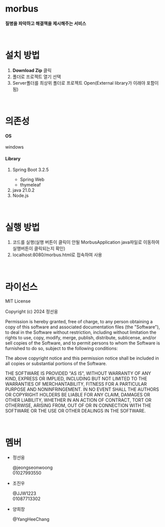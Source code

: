 # morbus
<b>질병을 파악하고 해결책을 제시해주는 서비스</b>
<p><br></p>

# 설치 방법
<ol>
  <li><b>Download Zip</b> 클릭</li>
  <li>폴더로 프로젝트 열기 선택</li>
  <li>Server폴더를 최상위 폴더로 프로젝트 Open(External library가 이래야 포함이 됨)</li>
</ol>
<p><br></p>

# 의존성
<h4>OS</h4>
windows

<h4>Library</h4>
<ol>
  <li>Spring Boot 3.2.5</li>
  <ul>
    <li>Spring Web</li>
    <li>thymeleaf</li>
  </ul>
  <li>java 21.0.2</li>
  <li>Node.js</li>
</ol>
<p><br></p>

# 실행 방법
<ol>
  <li>코드를 실행(실행 버튼이 클릭이 안될 MorbusApplication java파일로 이동하여 실행버튼이 클릭되는지 확인)</li>
  <li>localhost:8080/morbus.html로 접속하여 사용</li>
</ol>
<p><br></p>

# 라이선스
MIT License

Copyright (c) 2024 정선웅

Permission is hereby granted, free of charge, to any person obtaining a copy
of this software and associated documentation files (the "Software"), to deal
in the Software without restriction, including without limitation the rights
to use, copy, modify, merge, publish, distribute, sublicense, and/or sell
copies of the Software, and to permit persons to whom the Software is
furnished to do so, subject to the following conditions:

The above copyright notice and this permission notice shall be included in all
copies or substantial portions of the Software.

THE SOFTWARE IS PROVIDED "AS IS", WITHOUT WARRANTY OF ANY KIND, EXPRESS OR
IMPLIED, INCLUDING BUT NOT LIMITED TO THE WARRANTIES OF MERCHANTABILITY,
FITNESS FOR A PARTICULAR PURPOSE AND NONINFRINGEMENT. IN NO EVENT SHALL THE
AUTHORS OR COPYRIGHT HOLDERS BE LIABLE FOR ANY CLAIM, DAMAGES OR OTHER
LIABILITY, WHETHER IN AN ACTION OF CONTRACT, TORT OR OTHERWISE, ARISING FROM,
OUT OF OR IN CONNECTION WITH THE SOFTWARE OR THE USE OR OTHER DEALINGS IN THE
SOFTWARE.
<p><br></p>

# 멤버
<ul>
  <li>정선웅</li>
  <p> @jeongseonwoong <br>01027993550 </p>
  <li>조진우</li>
  <p> @JJW1223 <br>01087713302 </p>
  <li>양희창</li>
  <p>@YangHeeChang</p>
</ul>
